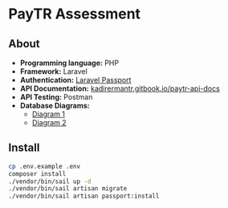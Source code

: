 # PayTR Assessment

## About

- **Programming language:** PHP
- **Framework:** Laravel
- **Authentication:** [Laravel Passport](https://laravel.com/docs/passport)
- **API Documentation:** [kadirermantr.gitbook.io/paytr-api-docs](https://kadirermantr.gitbook.io/paytr-api-docs)
- **API Testing:** Postman
- **Database Diagrams:**
    - [Diagram 1](https://dbdiagram.io/d/6420f4b25758ac5f172447ae)
    - [Diagram 2](https://dbdiagram.io/d/6420f5185758ac5f172447ca)

## Install

```bash
cp .env.example .env
composer install
./vendor/bin/sail up -d
./vendor/bin/sail artisan migrate
./vendor/bin/sail artisan passport:install
```
